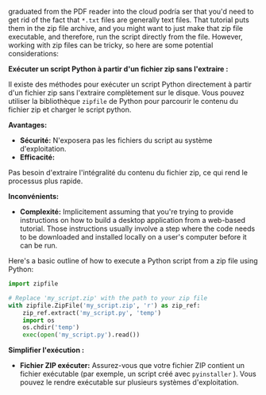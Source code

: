  graduated from the PDF reader into the cloud podría ser that you'd need to get rid of the fact that `*.txt` files are generally text files. That tutorial puts them in the zip file archive, and you might want to just make that zip file executable, and therefore, run the script directly from the file. However, working with zip files can be tricky, so here are some potential considerations:

**Exécuter un script Python à partir d'un fichier zip sans l'extraire :**

Il existe des méthodes pour exécuter un script Python directement à partir d'un fichier zip sans l'extraire complètement sur le disque. Vous pouvez utiliser la bibliothèque `zipfile` de Python pour parcourir le contenu du fichier zip et charger le script python. 

**Avantages:**

* **Sécurité:** N'exposera pas les fichiers du script au système d'exploitation.
* **Efficacité:**

Pas besoin d'extraire l'intégralité du contenu du fichier zip, ce qui rend le processus plus rapide.

**Inconvénients:**

* **Complexité:** Implicitement assuming that you're trying to provide instructions on how to build a desktop application from a web-based tutorial.  Those instructions usually involve a step where the code needs to be downloaded and installed locally on a user's computer before it can be run. 

Here's a basic outline of how to execute a Python script from a zip file using Python:

```python
import zipfile

# Replace 'my_script.zip' with the path to your zip file
with zipfile.ZipFile('my_script.zip', 'r') as zip_ref:
    zip_ref.extract('my_script.py', 'temp')
    import os
    os.chdir('temp')
    exec(open('my_script.py').read())
```

**Simplifier l'exécution :**

* **Fichier ZIP exécuter:** Assurez-vous que votre fichier ZIP contient un fichier exécutable (par exemple, un script créé avec `pyinstaller` ). Vous pouvez le rendre exécutable sur plusieurs systèmes d'exploitation.


